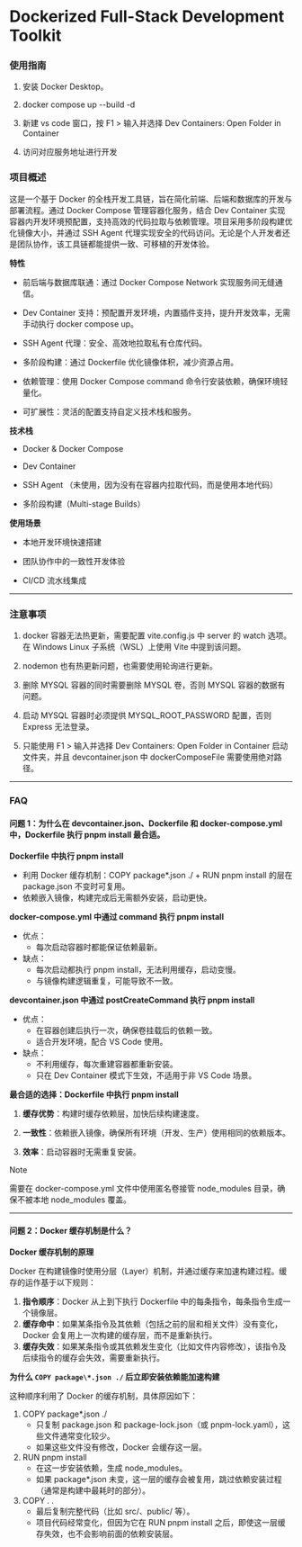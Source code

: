 # Dockerized Full-Stack Development Toolkit

### 使用指南

1. 安装 Docker Desktop。

2. docker compose up --build -d

3. 新建 vs code 窗口，按 F1 > 输入并选择 Dev Containers: Open Folder in Container

4. 访问对应服务地址进行开发

### **项目概述**

这是一个基于 Docker 的全栈开发工具链，旨在简化前端、后端和数据库的开发与部署流程。通过 Docker Compose 管理容器化服务，结合 Dev Container 实现容器内开发环境预配置，支持高效的代码拉取与依赖管理。项目采用多阶段构建优化镜像大小，并通过 SSH Agent 代理实现安全的代码访问。无论是个人开发者还是团队协作，该工具链都能提供一致、可移植的开发体验。

**特性**

- 前后端与数据库联通：通过 Docker Compose Network 实现服务间无缝通信。

- Dev Container 支持：预配置开发环境，内置插件支持，提升开发效率，无需手动执行 docker compose up。

- SSH Agent 代理：安全、高效地拉取私有仓库代码。

- 多阶段构建：通过 Dockerfile 优化镜像体积，减少资源占用。

- 依赖管理：使用 Docker Compose command 命令行安装依赖，确保环境轻量化。

- 可扩展性：灵活的配置支持自定义技术栈和服务。

**技术栈**

- Docker & Docker Compose

- Dev Container

- SSH Agent （未使用，因为没有在容器内拉取代码，而是使用本地代码）

- 多阶段构建（Multi-stage Builds）

**使用场景**

- 本地开发环境快速搭建

- 团队协作中的一致性开发体验

- CI/CD 流水线集成

---

### 注意事项

1. docker 容器无法热更新，需要配置 vite.config.js 中 server 的 watch 选项。在 Windows Linux 子系统（WSL）上使用 Vite 中提到该问题。

2. nodemon 也有热更新问题，也需要使用轮询进行更新。

3. 删除 MYSQL 容器的同时需要删除 MYSQL 卷，否则 MYSQL 容器的数据有问题。

4. 启动 MYSQL 容器时必须提供 MYSQL_ROOT_PASSWORD 配置，否则 Express 无法登录。

5. 只能使用 F1 > 输入并选择 Dev Containers: Open Folder in Container 启动文件夹，并且 devcontainer.json 中 dockerComposeFile 需要使用绝对路径。

---

### FAQ

#### 问题 1：为什么在 devcontainer.json、Dockerfile 和 docker-compose.yml 中，Dockerfile 执行 pnpm install 最合适。

**Dockerfile 中执行 pnpm install**

- 利用 Docker 缓存机制：COPY package\*.json ./ + RUN pnpm install 的层在 package.json 不变时可复用。
- 依赖嵌入镜像，构建完成后无需额外安装，启动更快。

**docker-compose.yml 中通过 command 执行 pnpm install**

- 优点：
  - 每次启动容器时都能保证依赖最新。
- 缺点：
  - 每次启动都执行 pnpm install，无法利用缓存，启动变慢。
  - 与镜像构建逻辑重复，可能导致不一致。

**devcontainer.json 中通过 postCreateCommand 执行 pnpm install**

- 优点：
  - 在容器创建后执行一次，确保卷挂载后的依赖一致。
  - 适合开发环境，配合 VS Code 使用。
- 缺点：
  - 不利用缓存，每次重建容器都重新安装。
  - 只在 Dev Container 模式下生效，不适用于非 VS Code 场景。

**最合适的选择：Dockerfile 中执行 pnpm install**

1. **缓存优势**：构建时缓存依赖层，加快后续构建速度。

2. **一致性**：依赖嵌入镜像，确保所有环境（开发、生产）使用相同的依赖版本。

3. **效率**：启动容器时无需重复安装。

> [!NOTE]
>
> 需要在 docker-compose.yml 文件中使用匿名卷接管 node_modules 目录，确保不被本地 node_modules 覆盖。

---

#### 问题 2：Docker 缓存机制是什么？

**Docker 缓存机制的原理**

Docker 在构建镜像时使用分层（Layer）机制，并通过缓存来加速构建过程。缓存的运作基于以下规则：

1. **指令顺序**：Docker 从上到下执行 Dockerfile 中的每条指令，每条指令生成一个镜像层。
2. **缓存命中**：如果某条指令及其依赖（包括之前的层和相关文件）没有变化，Docker 会复用上一次构建的缓存层，而不是重新执行。
3. **缓存失效**：如果某条指令或其依赖发生变化（比如文件内容修改），该指令及后续指令的缓存会失效，需要重新执行。

**为什么 `COPY package\*.json ./` 后立即安装依赖能加速构建**

这种顺序利用了 Docker 的缓存机制，具体原因如下：

1. COPY package\*.json ./
   - 只复制 package.json 和 package-lock.json（或 pnpm-lock.yaml），这些文件通常变化较少。
   - 如果这些文件没有修改，Docker 会缓存这一层。
2. RUN pnpm install
   - 在这一步安装依赖，生成 node_modules。
   - 如果 package\*.json 未变，这一层的缓存会被复用，跳过依赖安装过程（通常是构建中最耗时的部分）。
3. COPY . .
   - 最后复制完整代码（比如 src/、public/ 等）。
   - 项目代码经常变化，但因为它在 RUN pnpm install 之后，即使这一层缓存失效，也不会影响前面的依赖安装层。
